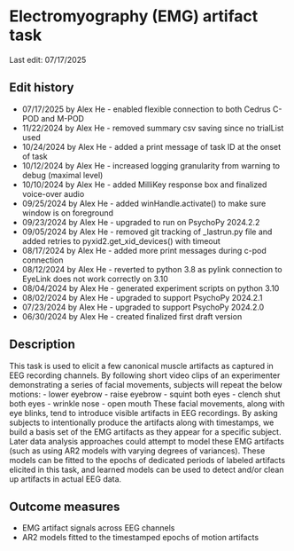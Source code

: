 # Electromyography (EMG) artifact task
Last edit: 07/17/2025

## Edit history
- 07/17/2025 by Alex He - enabled flexible connection to both Cedrus C-POD and M-POD
- 11/22/2024 by Alex He - removed summary csv saving since no trialList used
- 10/24/2024 by Alex He - added a print message of task ID at the onset of task
- 10/12/2024 by Alex He - increased logging granularity from warning to debug (maximal level)
- 10/10/2024 by Alex He - added MilliKey response box and finalized voice-over audio
- 09/25/2024 by Alex He - added winHandle.activate() to make sure window is on foreground
- 09/23/2024 by Alex He - upgraded to run on PsychoPy 2024.2.2
- 09/05/2024 by Alex He - removed git tracking of _lastrun.py file and added retries to pyxid2.get_xid_devices() with timeout
- 08/17/2024 by Alex He - added more print messages during c-pod connection
- 08/12/2024 by Alex He - reverted to python 3.8 as pylink connection to EyeLink does not work correctly on 3.10
- 08/04/2024 by Alex He - generated experiment scripts on python 3.10
- 08/02/2024 by Alex He - upgraded to support PsychoPy 2024.2.1
- 07/23/2024 by Alex He - upgraded to support PsychoPy 2024.2.0
- 06/30/2024 by Alex He - created finalized first draft version

## Description
This task is used to elicit a few canonical muscle artifacts as captured in EEG recording channels. By following short video clips of an experimenter demonstrating a series of facial movements, subjects will repeat the below motions:
    - lower eyebrow
    - raise eyebrow
    - squint both eyes
    - clench shut both eyes
    - wrinkle nose
    - open mouth
These facial movements, along with eye blinks, tend to introduce visible artifacts in EEG recordings. By asking subjects to intentionally produce the artifacts along with timestamps, we build a basis set of the EMG artifacts as they appear for a specific subject. Later data analysis approaches could attempt to model these EMG artifacts (such as using AR2 models with varying degrees of variances). These models can be fitted to the epochs of dedicated periods of labeled artifacts elicited in this task, and learned models can be used to detect and/or clean up artifacts in actual EEG data.

## Outcome measures
- EMG artifact signals across EEG channels
- AR2 models fitted to the timestamped epochs of motion artifacts
